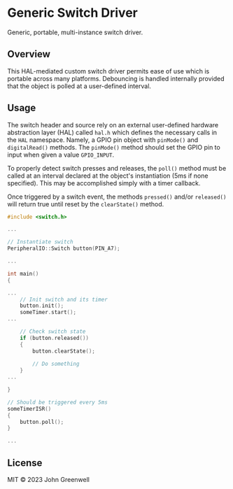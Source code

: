 # Generic Switch Driver

Generic, portable, multi-instance switch driver.

## Overview

This HAL-mediated custom switch driver permits ease of use which is portable across many platforms. Debouncing is handled internally provided that the object is polled at a user-defined interval.

## Usage

The switch header and source rely on an external user-defined hardware abstraction layer (HAL) called `hal.h` which defines the necessary calls in the `HAL` namespace. Namely, a GPIO pin object with `pinMode()` and `digitalRead()` methods. The `pinMode()` method should set the GPIO pin to input when given a value `GPIO_INPUT`.

To properly detect switch presses and releases, the `poll()` method must be called at an interval declared at the object's instantiation (5ms if none specified). This may be accomplished simply with a timer callback.

Once triggered by a switch event, the methods `pressed()` and/or `released()` will return true until reset by the `clearState()` method.

```cpp
#include <switch.h>

...

// Instantiate switch
PeripheralIO::Switch button(PIN_A7);

...

int main()
{

...
    // Init switch and its timer
    button.init();
    someTimer.start();
...

    // Check switch state
    if (button.released())
    {
        button.clearState();
        
        // Do something
    }
...

}

// Should be triggered every 5ms
someTimerISR()
{
    button.poll();
}

...
```

## License

MIT © 2023 John Greenwell